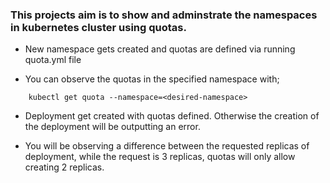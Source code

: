### This projects aim is to show and adminstrate the namespaces in kubernetes cluster using quotas.

* New namespace gets created and quotas are defined via running quota.yml file

* You can observe the quotas in the specified namespace with;
```
    kubectl get quota --namespace=<desired-namespace>
```

* Deployment get created with quotas defined. Otherwise the creation of the deployment will be outputting an error.

* You will be observing a difference between the requested replicas of deployment, while the request is 3 replicas, quotas will only allow creating 2 replicas.

